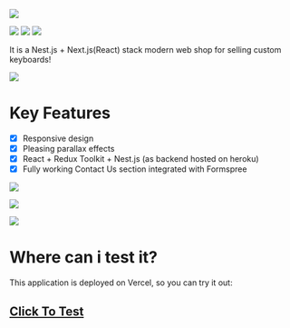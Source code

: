 ![](https://i.ibb.co/LtY02gp/Custom-Keyboards.png) 

![](https://img.shields.io/github/languages/top/thesaddest/custom-keyboards-shop?style=plastic) ![](https://img.shields.io/github/languages/count/thesaddest/custom-keyboards-shop?style=plastic) ![](https://img.shields.io/github/repo-size/thesaddest/custom-keyboards-shop?style=plastic)

It is a Nest.js + Next.js(React) stack modern web shop for selling custom keyboards!

![](https://i.ibb.co/P9648P9/responsive.png)


# Key Features
- [X] Responsive design
- [X] Pleasing parallax effects
- [X] React + Redux Toolkit + Nest.js (as backend hosted on heroku)
- [X] Fully working Contact Us section integrated with Formspree

![](https://i.ibb.co/vvPM02M/1.png)

![](https://i.ibb.co/vcPWTpZ/2.png)

![](https://i.ibb.co/f0SFwy4/3.png)

# Where can i test it?
This application is deployed on Vercel, so you can try it out:
## [Click To Test](https://custom-keyboards-shop.vercel.app/ "Heading link")
